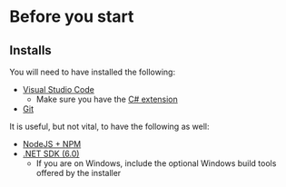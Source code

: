 # Before you start

## Installs

You will need to have installed the following:
- [Visual Studio Code](https://code.visualstudio.com/download)
    - Make sure you have the [C# extension](https://marketplace.visualstudio.com/items?itemName=ms-dotnettools.csharp)
- [Git](https://git-scm.com/)

It is useful, but not vital, to have the following as well:
- [NodeJS + NPM](https://nodejs.org/en/download/)
- [.NET SDK (6.0)](https://dotnet.microsoft.com/download)
  - If you are on Windows, include the optional Windows build tools offered by the installer
